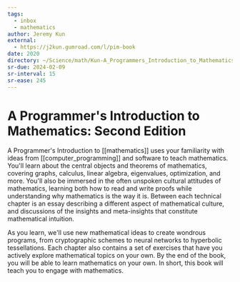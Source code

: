 ```yaml
---
tags:
  - inbox
  - mathematics
author: Jeremy Kun
external:
  - https://j2kun.gumroad.com/l/pim-book
date: 2020
directory: ~/Science/math/Kun-A_Programmers_Introduction_to_Mathematics
sr-due: 2024-02-09
sr-interval: 15
sr-ease: 245
---
```


# A Programmer's Introduction to Mathematics: Second Edition

A Programmer's Introduction to [[mathematics]] uses your familiarity with ideas
from [[computer_programming]] and software to teach mathematics. You'll learn
about the central objects and theorems of mathematics, covering graphs,
calculus, linear algebra, eigenvalues, optimization, and more. You'll also be
immersed in the often unspoken cultural attitudes of mathematics, learning both
how to read and write proofs while understanding why mathematics is the way it
is. Between each technical chapter is an essay describing a different aspect of
mathematical culture, and discussions of the insights and meta-insights that
constitute mathematical intuition.

As you learn, we'll use new mathematical ideas to create wondrous programs, from
cryptographic schemes to neural networks to hyperbolic tessellations. Each
chapter also contains a set of exercises that have you actively explore
mathematical topics on your own. By the end of the book, you will be able to
learn mathematics on your own. In short, this book will teach you to engage with
mathematics.
